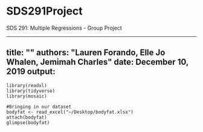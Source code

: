 # SDS291Project
SDS 291: Multiple Regressions - Group Project

---
title: ""
authors: "Lauren Forando, Elle Jo Whalen, Jemimah Charles"
date: December 10, 2019
output: 
---

```{r}
library(readxl)
library(tidyverse)
library(mosaic)
```

```{r, message = FALSE}
#Bringing in our dataset
bodyfat <- read_excel("~/Desktop/bodyfat.xlsx")
attach(bodyfat)
glimpse(bodyfat)
```
